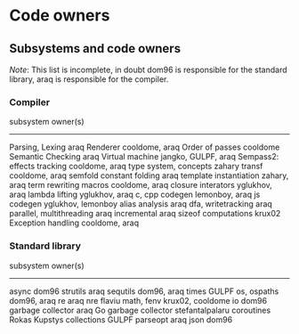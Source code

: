 # Code owners

## Subsystems and code owners

*Note*: This list is incomplete, in doubt dom96 is responsible for the standard
library, araq is responsible for the compiler.

### Compiler

  subsystem                    owner(s)
  ---------------------------- ---------------------
  Parsing, Lexing              araq
  Renderer                     cooldome, araq
  Order of passes              cooldome
  Semantic Checking            araq
  Virtual machine              jangko, GULPF, araq
  Sempass2: effects tracking   cooldome, araq
  type system, concepts        zahary
  transf                       cooldome, araq
  semfold constant folding     araq
  template instantiation       zahary, araq
  term rewriting macros        cooldome, araq
  closure interators           yglukhov, araq
  lambda lifting               yglukhov, araq
  c, cpp codegen               lemonboy, araq
  js codegen                   yglukhov, lemonboy
  alias analysis               araq
  dfa, writetracking           araq
  parallel, multithreading     araq
  incremental                  araq
  sizeof computations          krux02
  Exception handling           cooldome, araq

### Standard library

  subsystem              owner(s)
  ---------------------- ------------------
  async                  dom96
  strutils               araq
  sequtils               dom96, araq
  times                  GULPF
  os, ospaths            dom96, araq
  re                     araq
  nre                    flaviu
  math, fenv             krux02, cooldome
  io                     dom96
  garbage collector      araq
  Go garbage collector   stefantalpalaru
  coroutines             Rokas Kupstys
  collections            GULPF
  parseopt               araq
  json                   dom96
